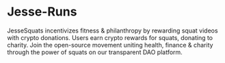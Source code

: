 # Jesse-Runs
JesseSquats incentivizes fitness &amp; philanthropy by rewarding squat videos with crypto donations. Users earn crypto rewards for squats, donating to charity. Join the open-source movement uniting health, finance &amp; charity through the power of squats on our transparent DAO platform.
